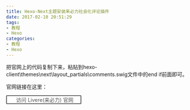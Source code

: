 ```yaml
---
title: Hexo-Next主题安装来必力社会化评论插件
date: 2017-02-10 20:51:29
tags:
- 教程
- Hexo
categories:
- 教程
- Hexo
---
```


把官网上的代码复制下来，粘贴到hexo-client\themes\next\layout\_partials\comments.swig文件中的end if前面即可。

官网链接在这里：

<p><style type="text/css">.next-documentations-reload-help-button{<br>      ;padding: 0 20px;<br>      ;border: 2px solid #555;<br>      ;text-decoration: none;<br>      ;display: inline-block;<br>      ;overflow: hidden;<br>      ;color: #555;<br>      ;font-size: 14px;<br>      ;background: #fff;<br>      ;border-radius: 2px;<br>      ;transition: all 0.3s ease;<br>    }<br>    {}.next-documentations-reload-help-button:hover {<br>      ;color: white;<br>      ;background-color: black;<br>      ;border-color: black;<br>    }<br>    {}.next-documentations-reload-help-button i {margin-right: 5px;}<br></style></p>

<p class="text-center"><a href="https://livere.com/" class="next-documentations-reload-help-button" target="_blank" rel="external"><i class="fa fa-globe"></i> 访问 Livere(来必力) 官网</a></p>